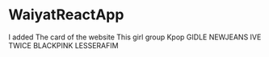 # WaiyatReactApp

I added The card of the website 
This girl group Kpop
GIDLE
NEWJEANS
IVE
TWICE
BLACKPINK
LESSERAFIM
